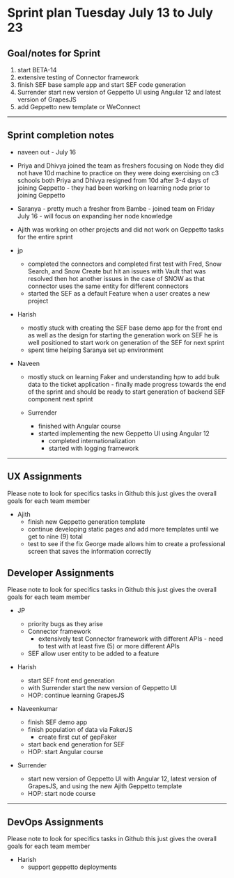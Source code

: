 # Sprint plan Tuesday July 13 to July 23

## Goal/notes for Sprint

1. start BETA-14
2. extensive testing of Connector framework
3. finish SEF base sample app and start SEF code generation
4. Surrender start new version of Geppetto UI using Angular 12 and latest version of GrapesJS
5. add Geppetto new template or WeConnect

---

## Sprint completion notes

- naveen out - July 16

- Priya and Dhivya joined the team as freshers focusing on Node they did not have 10d machine to practice on they were doing exercising on c3 schools
  both Priya and Dhivya resigned from 10d after 3-4 days of joining Geppetto - they had been working on learning node prior to joining Geppetto

- Saranya - pretty much a fresher from Bambe - joined team on Friday July 16 - will focus on expanding her node knowledge

- Ajith was working on other projects and did not work on Geppetto tasks for the entire sprint

- jp

  - completed the connectors and completed first test with Fred, Snow Search, and Snow Create but hit an issues with Vault that was resolved then hot another issues in the case of SNOW as that connector uses the same entity for different connectors
  - started the SEF as a default Feature when a user creates a new project

- Harish

  - mostly stuck with creating the SEF base demo app for the front end as well as the design for starting the generation work on SEF he is well positioned to start work on generation of the SEF for next sprint
  - spent time helping Saranya set up environment

- Naveen

  - mostly stuck on learning Faker and understanding hpw to add bulk data to the ticket application - finally made progress towards the end of the sprint and should be ready to start generation of backend SEF component next sprint

  - Surrender
    - finished with Angular course
    - started implementing the new Geppetto UI using Angular 12
      - completed internationalization
      - started with logging framework

---

## UX Assignments

Please note to look for specifics tasks in Github this just gives the overall goals for each team member

- Ajith
  - finish new Geppetto generation template
  - continue developing static pages and add more templates until we get to nine (9) total
  - test to see if the fix George made allows him to create a professional screen that saves the information correctly

## Developer Assignments

Please note to look for specifics tasks in Github this just gives the overall goals for each team member

- JP

  - priority bugs as they arise
  - Connector framework
    - extensively test Connector framework with different APIs - need to test with at least five (5) or more different APIs
  - SEF allow user entity to be added to a feature

- Harish

  - start SEF front end generation
  - with Surrender start the new version of Geppetto UI
  - HOP: continue learning GrapesJS

- Naveenkumar

  - finish SEF demo app
  - finish population of data via FakerJS
    - create first cut of gepFaker
  - start back end generation for SEF
  - HOP: start Angular course

- Surrender
  - start new version of Geppetto UI with Angular 12, latest version of GrapesJS, and using the new Ajith Geppetto template
  - HOP: start node course

---

## DevOps Assignments

Please note to look for specifics tasks in Github this just gives the overall goals for each team member

- Harish
  - support geppetto deployments
